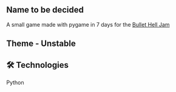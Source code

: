 ## Name to be decided
A small game made with pygame in 7 days for the [Bullet Hell Jam](https://itch.io/jam/bullet-jam-6)

## Theme - Unstable

## 🛠️ Technologies
Python


